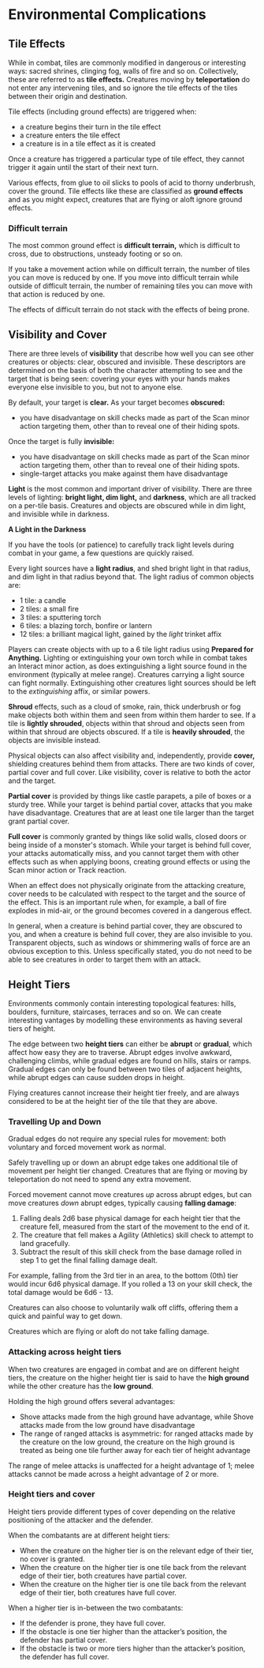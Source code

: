 # Environmental Complications

## Tile Effects

While in combat, tiles are commonly modified in dangerous or interesting ways: sacred shrines, clinging fog, walls of fire and so on. Collectively, these are referred to as **tile effects.** Creatures moving by **teleportation** do not enter any intervening tiles, and so ignore the tile effects of the tiles between their origin and destination.

Tile effects (including ground effects) are triggered when:

- a creature begins their turn in the tile effect
- a creature enters the tile effect
- a creature is in a tile effect as it is created

Once a creature has triggered a particular type of tile effect, they cannot trigger it again until the start of their next turn.

Various effects, from glue to oil slicks to pools of acid to thorny underbrush, cover the ground.
Tile effects like these are classified as **ground effects** and as you might expect, creatures that are flying or aloft ignore ground effects.

### Difficult terrain

The most common ground effect is **difficult terrain,** which is difficult to cross, due to obstructions, unsteady footing or so on.

If you take a movement action while on difficult terrain, the number of tiles you can move is reduced by one.
If you move into difficult terrain while outside of difficult terrain, the number of remaining tiles you can move with that action is reduced by one.

The effects of difficult terrain do not stack with the effects of being prone.

## Visibility and Cover

There are three levels of **visibility** that describe how well you can see other creatures or objects: clear, obscured and invisible. These descriptors are determined on the basis of both the character attempting to see and the target that is being seen: covering your eyes with your hands makes everyone else invisible to you, but not to anyone else.

By default, your target is **clear.** As your target becomes **obscured:**

- you have disadvantage on skill checks made as part of the Scan minor action targeting them, other than to reveal one of their hiding spots.

Once the target is fully **invisible:**

- you have disadvantage on skill checks made as part of the Scan minor action targeting them, other than to reveal one of their hiding spots.
- single-target attacks you make against them have disadvantage

**Light** is the most common and important driver of visibility. There are three levels of lighting: **bright light, dim light,** and **darkness**, which are all tracked on a per-tile basis. Creatures and objects are obscured while in dim light, and invisible while in darkness.

<div class="infobox">

**A Light in the Darkness**

If you have the tools (or patience) to carefully track light levels during combat in your game, a few questions are quickly raised.

Every light sources have a **light radius**, and shed bright light in that radius, and dim light in that radius beyond that.
The light radius of common objects are:

- 1 tile: a candle
- 2 tiles: a small fire
- 3 tiles: a sputtering torch
- 6 tiles: a blazing torch, bonfire or lantern
- 12 tiles: a brilliant magical light, gained by the _light_ trinket affix

Players can create objects with up to a 6 tile light radius using **Prepared for Anything.** Lighting or extinguishing your own torch while in combat takes an Interact minor action, as does extinguishing a light source found in the environment (typically at melee range). Creatures carrying a light source can fight normally. Extinguishing other creatures light sources should be left to the _extinguishing_ affix, or similar powers.

</div>

**Shroud** effects, such as a cloud of smoke, rain, thick underbrush or fog make objects both within them and seen from within them harder to see. If a tile is **lightly shrouded**, objects within that shroud and objects seen from within that shroud are objects obscured. If a tile is **heavily shrouded**, the objects are invisible instead.

Physical objects can also affect visibility and, independently, provide **cover,** shielding creatures behind them from attacks. There are two kinds of cover, partial cover and full cover. Like visibility, cover is relative to both the actor and the target.

**Partial cover** is provided by things like castle parapets, a pile of boxes or a sturdy tree. While your target is behind partial cover, attacks that you make have disadvantage. Creatures that are at least one tile larger than the target grant partial cover.

**Full cover** is commonly granted by things like solid walls, closed doors or being inside of a monster's stomach. While your target is behind full cover, your attacks automatically miss, and you cannot target them with other effects such as when applying boons, creating ground effects or using the Scan minor action or Track reaction.

When an effect does not physically originate from the attacking creature, cover needs to be calculated with respect to the target and the source of the effect. This is an important rule when, for example, a ball of fire explodes in mid-air, or the ground becomes covered in a dangerous effect.

In general, when a creature is behind partial cover, they are obscured to you, and when a creature is behind full cover, they are also invisible to you. Transparent objects, such as windows or shimmering walls of force are an obvious exception to this. Unless specifically stated, you do not need to be able to see creatures in order to target them with an attack.

## Height Tiers

Environments commonly contain interesting topological features: hills, boulders, furniture, staircases, terraces and so on.
We can create interesting vantages by modelling these environments as having several tiers of height.

The edge between two **height tiers** can either be **abrupt** or **gradual**, which affect how easy they are to traverse.
Abrupt edges involve awkward, challenging climbs, while gradual edges are found on hills, stairs or ramps.
Gradual edges can only be found between two tiles of adjacent heights, while abrupt edges can cause sudden drops in height.

Flying creatures cannot increase their height tier freely, and are always considered to be at the height tier of the tile that they are above.

### Travelling Up and Down

Gradual edges do not require any special rules for movement: both voluntary and forced movement work as normal.

Safely travelling up or down an abrupt edge takes one additional tile of movement per height tier changed.
Creatures that are flying or moving by teleportation do not need to spend any extra movement.

Forced movement cannot move creatures *up* across abrupt edges, but can move creatures *down* abrupt edges, typically causing **falling damage**:

1. Falling deals 2d6 base physical damage for each height tier that the creature fell, measured from the start of the movement to the end of it.
2. The creature that fell makes a Agility (Athletics) skill check to attempt to land gracefully.
3. Subtract the result of this skill check from the base damage rolled in step 1 to get the final falling damage dealt.

For example, falling from the 3rd tier in an area, to the bottom (0th) tier would incur 6d6 physical damage. If you rolled a 13 on your skill check, the total damage would be 6d6 - 13.

Creatures can also choose to voluntarily walk off cliffs, offering them a quick and painful way to get down.

Creatures which are flying or aloft do not take falling damage.

### Attacking across height tiers

When two creatures are engaged in combat and are on different height tiers, the creature on the higher height tier is said to have the **high ground** while the other creature has the **low ground**.

Holding the high ground offers several advantages:

- Shove attacks made from the high ground have advantage, while Shove attacks made from the low ground have disadvantage
- The range of ranged attacks is asymmetric: for ranged attacks made by the creature on the low ground, the creature on the high ground is treated as being one tile further away for each tier of height advantage

The range of melee attacks is unaffected for a height advantage of 1; melee attacks cannot be made across a height advantage of 2 or more.

### Height tiers and cover

Height tiers provide different types of cover depending on the relative positioning of the attacker and the defender.

When the combatants are at different height tiers:

- When the creature on the higher tier is on the relevant edge of their tier, no cover is granted.
- When the creature on the higher tier is one tile back from the relevant edge of their tier, both creatures have partial cover.
- When the creature on the higher tier is one tile back from the relevant edge of their tier, both creatures have full cover.

When a higher tier is in-between the two combatants:

- If the defender is prone, they have full cover.
- If the obstacle is one tier higher than the attacker’s position, the defender has partial cover.
- If the obstacle is two or more tiers higher than the attacker’s position, the defender has full cover.
